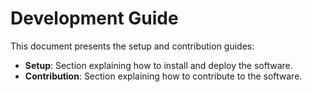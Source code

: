 # Development Guide 

This document presents the setup and contribution guides:  
- **Setup**: Section explaining how to install and deploy the software.  
- **Contribution**: Section explaining how to contribute to the software.  